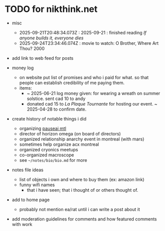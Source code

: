 # TODO for nikthink.net

<!-- qns-id=urn:uuid:2fe4adce-d507-4d3a-8226-14b5a1d3085d -->

- misc
    - 2025-09-21T20:48:34.073Z : 2025-09-21 : finished reading _If anyone builds it, everyone dies_
    - 2025-09-24T23:34:46.074Z : movie to watch: O Brother, Where Art Thou? 2000

- add link to web feed for posts
- money log
    - on website put list of promises and who i paid for what. so that people can establish credibility of me paying them.
    - items:
        - ~ 2025-06-21 log money given: for wearing a wreath on summer solstice. sent cad 10 to andy
        - donated cad 15 to _La Plaque Tournante_ for hosting our event. ~ 2025-04-28 to confirm date.
- create history of notable things i did
    - organizing [pauseai mtl](https://pauseai.ca/montreal.html)
    - director of horizon omega (on board of directors)
    - organized relationship anarchy event in montreal (with mars)
    - sometimes help organize acx montreal
    - organized cryonics meetups
    - co-organized macroscope
    - see `~/notes/bio/bio.md` for more
- notes file ideas
    - list of objects i own and where to buy them (ex: amazon link)
    - funny wifi names
        - that i have seen; that i thought of or others thought of.
- add to home page
    - probably not mention ea/rat until i can write a post about it
- add moderation guidelines for comments and how featured comments with work
